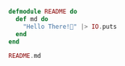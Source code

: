 ```elixir
defmodule README do
  def md do
    "Hello There!👋" |> IO.puts
  end
end

README.md
```
<!-- <br><hr><br><br>github stats:<br><br><img src="https://github-readme-stats.vercel.app/api?username=samh7&show_icons=true&theme=gotham" alt="samh7"/>![](https://github-readme-streak-stats.herokuapp.com/?user=samh7&theme=gotham&hide_border=true)<br/><hr> -->
